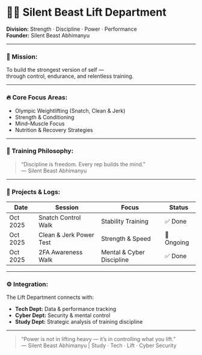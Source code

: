 # 🏋️‍♂️ Silent Beast Lift Department
**Division:** Strength · Discipline · Power · Performance  
**Founder:** Silent Beast Abhimanyu  

---

### 💪 Mission:
To build the strongest version of self —  
through control, endurance, and relentless training.

---

### 🔥 Core Focus Areas:
- Olympic Weightlifting (Snatch, Clean & Jerk)  
- Strength & Conditioning  
- Mind–Muscle Focus  
- Nutrition & Recovery Strategies  

---

### 📅 Training Philosophy:
> “Discipline is freedom. Every rep builds the mind.”  
> — Silent Beast Abhimanyu  

---

### 🧱 Projects & Logs:
| Date | Session | Focus | Status |
|------|----------|--------|---------|
| Oct 2025 | Snatch Control Walk | Stability Training | ✅ Done |
| Oct 2025 | Clean & Jerk Power Test | Strength & Speed | 🔄 Ongoing |
| Oct 2025 | 2FA Awareness Walk | Mental & Cyber Discipline | ✅ Done |

---

### ⚙️ Integration:
The Lift Department connects with:
- **Tech Dept:** Data & performance tracking  
- **Cyber Dept:** Security & mental control  
- **Study Dept:** Strategic analysis of training discipline  

---

> “Power is not in lifting heavy — it’s in controlling what you lift.”  
> — Silent Beast Abhimanyu | Study · Tech · Lift · Cyber Security

